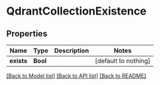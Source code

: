 # QdrantCollectionExistence


## Properties
Name | Type | Description | Notes
------------ | ------------- | ------------- | -------------
**exists** | **Bool** |  | [default to nothing]


[[Back to Model list]](../README.md#models) [[Back to API list]](../README.md#api-endpoints) [[Back to README]](../README.md)


